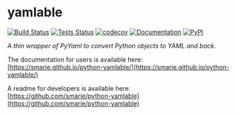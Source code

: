 # yamlable

[![Build Status](https://travis-ci.org/smarie/python-yamlable.svg?branch=master)](https://travis-ci.org/smarie/python-yamlable) [![Tests Status](https://smarie.github.io/python-yamlable/junit/junit-badge.svg?dummy=8484744)](https://smarie.github.io/python-yamlable/junit/report.html) [![codecov](https://codecov.io/gh/smarie/python-yamlable/branch/master/graph/badge.svg)](https://codecov.io/gh/smarie/python-yamlable) [![Documentation](https://img.shields.io/badge/docs-latest-blue.svg)](https://smarie.github.io/python-yamlable/) [![PyPI](https://img.shields.io/badge/PyPI-yamlable-blue.svg)](https://pypi.python.org/pypi/yamlable/)

*A thin wrapper of PyYaml to convert Python objects to YAML and back.*

The documentation for users is available here: [https://smarie.github.io/python-yamlable/](https://smarie.github.io/python-yamlable/)

A readme for developers is available here: [https://github.com/smarie/python-yamlable](https://github.com/smarie/python-yamlable)
